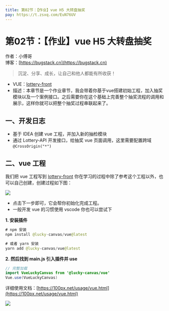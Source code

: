```yaml
---
title: 第02节：【作业】vue H5 大转盘抽奖
pay: https://t.zsxq.com/EuN76UV
---
```


# 第02节：【作业】vue H5 大转盘抽奖

作者：小傅哥
<br/>博客：[https://bugstack.cn](https://bugstack.cn)

>沉淀、分享、成长，让自己和他人都能有所收获！

- VUE：[lottery-front](https://gitcode.net/KnowledgePlanet/lottery-front)
- 描述：本章节是一个作业章节，我会带着你基于vue搭建初始工程，加入抽奖模块以及一个案例接口。之后需要你在这个基础上完善整个抽奖流程的调用和展示，这样你就可以把整个抽奖过程串联起来了。

## 一、开发日志

- 基于 IDEA 创建 vue 工程，并加入新的抽检模块
- 通过 Lottery-API 开发接口，给抽奖 vue 页面调用，这里需要配置跨域 `@CrossOrigin("*")`

## 二、vue 工程

我们把 vue 工程写到 [lottery-front](https://gitcode.net/KnowledgePlanet/lottery-front) 你在学习的过程中除了参考这个工程以外，也可以自己创建，创建过程如下图：

![](/images/article/project/lottery/Part-4/2-01.png)

- 点击下一步即可，它会帮你初始化完成工程。
- 一般开发 vue 的习惯使用 vscode 你也可以尝试下

**1. 安装插件**

```java
# npm 安装
npm install @lucky-canvas/vue@latest

# 或者 yarn 安装
yarn add @lucky-canvas/vue@latest
```

**2. 然后找到 main.js 引入插件并 use**

```java
// 完整加载
import VueLuckyCanvas from '@lucky-canvas/vue'
Vue.use(VueLuckyCanvas)
```

详细使用文档：[https://100px.net/usage/vue.html](https://100px.net/usage/vue.html)

![](/images/article/project/lottery/Part-4/2-02.png)